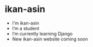 # ikan-asin

- I'm ikan-asin
- I’m a student
- I’m currently learning Django
- New ikan-asin website coming soon
